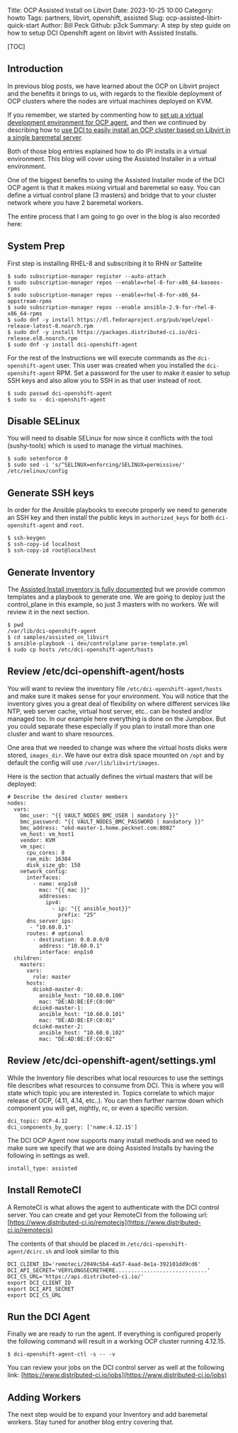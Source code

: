 Title: OCP Assisted Install on Libvirt
Date: 2023-10-25 10:00
Category: howto
Tags: partners, libvirt, openshift, assisted
Slug: ocp-assisted-libirt-quick-start
Author: Bill Peck
Github: p3ck
Summary: A step by step guide on how to setup DCI Openshift agent on libvirt with Assisted Installs.

[TOC]

## Introduction

In previous blog posts, we have learned about the OCP on Libvirt project and the benefits it brings to us, with regards to the flexible deployment of OCP clusters where the nodes are virtual machines deployed on KVM.

If you remember, we started by commenting how to [set up a virtual development environment for OCP agent](libvirt-dev-env-for-ocp-agent.html), and then we continued by describing how to [use DCI to easily install an OCP cluster based on Libvirt in a single baremetal server](install-openshift-on-baremetal-using-dci.html).

Both of those blog entries explained how to do IPI installs in a virtual environment.  This blog will cover using
the Assisted Installer in a virtual environment.

One of the biggest benefits to using the Assisted Installer mode of the DCI OCP agent is that it makes mixing virtual
and baremetal so easy.  You can define a virtual control plane (3 masters) and bridge that to your cluster network
where you have 2 baremetal workers.

The entire process that I am going to go over in the blog is also recorded here:

<script async id="asciicast-612532" src="https://asciinema.org/a/612532.js"></script>

## System Prep

First step is installing RHEL-8 and subscribing it to RHN or Sattelite

    $ sudo subscription-manager register --auto-attach
    $ sudo subscription-manager repos --enable=rhel-8-for-x86_64-baseos-rpms
    $ sudo subscription-manager repos --enable=rhel-8-for-x86_64-appstream-rpms
    $ sudo subscription-manager repos --enable ansible-2.9-for-rhel-8-x86_64-rpms
    $ sudo dnf -y install https://dl.fedoraproject.org/pub/epel/epel-release-latest-8.noarch.rpm
    $ sudo dnf -y install https://packages.distributed-ci.io/dci-release.el8.noarch.rpm
    $ sudo dnf -y install dci-openshift-agent

For the rest of the Instructions we will execute commands as the `dci-openshift-agent` user.  This user was created
when you installed the `dci-openshift-agent` RPM.  Set a password for the user to make it easier to setup SSH keys
and also allow you to SSH in as that user instead of root.

    $ sudo passwd dci-openshift-agent
    $ sudo su - dci-openshift-agent

## Disable SELinux

You will need to disable SELinux for now since it conflicts with the tool (sushy-tools) which is used to manage
the virtual machines.

    $ sudo setenforce 0
    $ sudo sed -i 's/^SELINUX=enforcing/SELINUX=permissive/' /etc/selinux/config

## Generate SSH keys

In order for the Ansible playbooks to execute properly we need to generate an SSH key and then install
the public keys in `authorized_keys` for both `dci-openshift-agent` and `root`.

    $ ssh-keygen
    $ ssh-copy-id localhost
    $ ssh-copy-id root@localhost

## Generate Inventory

The [Assisted Install inventory is fully documented](https://github.com/redhat-partner-solutions/crucible/blob/main/docs/inventory.md) but we provide common templates and a playbook to generate one.  We are going to deploy just the
control_plane in this example, so just 3 masters with no workers. We will review it in the next section.

    $ pwd
    /var/lib/dci-openshift-agent
    $ cd samples/assisted_on_libvirt
    $ ansible-playbook -i dev/controlplane parse-template.yml
    $ sudo cp hosts /etc/dci-openshift-agent/hosts

## Review /etc/dci-openshift-agent/hosts

You will want to review the inventory file `/etc/dci-openshift-agent/hosts` and make sure it makes sense for your
environment.  You will notice that the inventory gives you a great deal of flexibility on where different services
like NTP, web server cache, virtual host server, etc..  can be hosted and/or managed too.
In our example here everything is done on the Jumpbox.  But you could separate these especially if you plan to
install more than one cluster and want to share resources.

One area that we needed to change was where the virtual hosts disks were stored, `images_dir`.
We have our extra disk space mounted on `/opt` and by default the config will use `/var/lib/libvirt/images`.

Here is the section that actually defines the virtual masters that will be deployed:

    # Describe the desired cluster members
    nodes:
      vars:
        bmc_user: "{{ VAULT_NODES_BMC_USER | mandatory }}"
        bmc_password: "{{ VAULT_NODES_BMC_PASSWORD | mandatory }}"
        bmc_address: "okd-master-1.home.pecknet.com:8082"
        vm_host: vm_host1
        vendor: KVM
        vm_spec:
          cpu_cores: 8
          ram_mib: 16384
          disk_size_gb: 150
        network_config:
          interfaces:
            - name: enp1s0
              mac: "{{ mac }}"
              addresses:
                ipv4:
                  - ip: "{{ ansible_host}}"
                    prefix: "25"
          dns_server_ips:
           - "10.60.0.1"
          routes: # optional
            - destination: 0.0.0.0/0
              address: "10.60.0.1"
              interface: enp1s0
      children:
        masters:
          vars:
            role: master
          hosts:
            dciokd-master-0:
              ansible_host: "10.60.0.100"
              mac: "DE:AD:BE:EF:C0:00"
            dciokd-master-1:
              ansible_host: "10.60.0.101"
              mac: "DE:AD:BE:EF:C0:01"
            dciokd-master-2:
              ansible_host: "10.60.0.102"
              mac: "DE:AD:BE:EF:C0:02"

## Review /etc/dci-openshift-agent/settings.yml

While the Inventory file describes what local resources to use the settings file describes what resources to consume
from DCI.  This is where you will state which topic you are interested in.  Topics correlate to which major release
of OCP, (4.11, 4.14, etc..).  You can then further narrow down which component you will get, nightly, rc, or even a
specific version.

    dci_topic: OCP-4.12
    dci_components_by_query: ['name:4.12.15']

The DCI OCP Agent now supports many install methods and we need to make sure we specify that we are doing Assisted
Installs by having the following in settings as well.

    install_type: assisted

## Install RemoteCI

A RemoteCI is what allows the agent to authenticate with the DCI control server.  You can create and get your
RemoteCI from the following url: [https://www.distributed-ci.io/remotecis](https://www.distributed-ci.io/remotecis)

The contents of that should be placed in `/etc/dci-openshift-agent/dcirc.sh` and look similar to this

    DCI_CLIENT_ID='remoteci/2049c5b4-4a57-4aad-8e1a-392101dd9cd6'
    DCI_API_SECRET='VERYLONGSECRETHERE.............................'
    DCI_CS_URL='https://api.distributed-ci.io/'
    export DCI_CLIENT_ID
    export DCI_API_SECRET
    export DCI_CS_URL

## Run the DCI Agent

Finally we are ready to run the agent.  If everything is configured properly the following command will result in
a working OCP cluster running 4.12.15.

    $ dci-openshift-agent-ctl -s -- -v

You can review your jobs on the DCI control server as well at the following link: [https://www.distributed-ci.io/jobs](https://www.distributed-ci.io/jobs)

## Adding Workers

The next step would be to expand your Inventory and add baremetal workers.  Stay tuned for another blog entry covering that.

